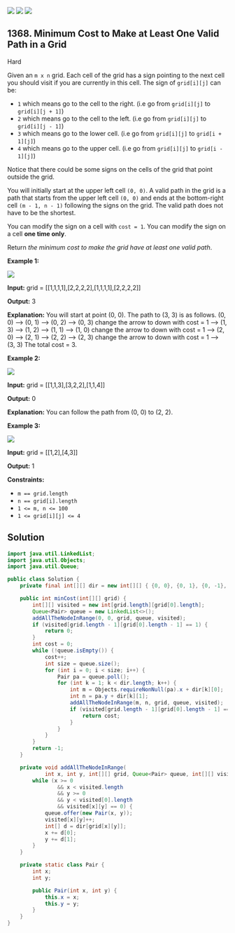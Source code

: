 [![](https://img.shields.io/github/stars/javadev/LeetCode-in-Java?label=Stars&style=flat-square)](https://github.com/javadev/LeetCode-in-Java)
[![](https://img.shields.io/github/forks/javadev/LeetCode-in-Java?label=Fork%20me%20on%20GitHub%20&style=flat-square)](https://github.com/javadev/LeetCode-in-Java/fork)
[![](https://img.shields.io/badge/-LeetCode%20in%20Kotlin-blue?style=flat-square)](https://github.com/javadev/LeetCode-in-Kotlin)

## 1368\. Minimum Cost to Make at Least One Valid Path in a Grid

Hard

Given an `m x n` grid. Each cell of the grid has a sign pointing to the next cell you should visit if you are currently in this cell. The sign of `grid[i][j]` can be:

*   `1` which means go to the cell to the right. (i.e go from `grid[i][j]` to `grid[i][j + 1]`)
*   `2` which means go to the cell to the left. (i.e go from `grid[i][j]` to `grid[i][j - 1]`)
*   `3` which means go to the lower cell. (i.e go from `grid[i][j]` to `grid[i + 1][j]`)
*   `4` which means go to the upper cell. (i.e go from `grid[i][j]` to `grid[i - 1][j]`)

Notice that there could be some signs on the cells of the grid that point outside the grid.

You will initially start at the upper left cell `(0, 0)`. A valid path in the grid is a path that starts from the upper left cell `(0, 0)` and ends at the bottom-right cell `(m - 1, n - 1)` following the signs on the grid. The valid path does not have to be the shortest.

You can modify the sign on a cell with `cost = 1`. You can modify the sign on a cell **one time only**.

Return _the minimum cost to make the grid have at least one valid path_.

**Example 1:**

![](https://assets.leetcode.com/uploads/2020/02/13/grid1.png)

**Input:** grid = \[\[1,1,1,1],[2,2,2,2],[1,1,1,1],[2,2,2,2]]

**Output:** 3

**Explanation:** You will start at point (0, 0). The path to (3, 3) is as follows. (0, 0) --> (0, 1) --> (0, 2) --> (0, 3) change the arrow to down with cost = 1 --> (1, 3) --> (1, 2) --> (1, 1) --> (1, 0) change the arrow to down with cost = 1 --> (2, 0) --> (2, 1) --> (2, 2) --> (2, 3) change the arrow to down with cost = 1 --> (3, 3) The total cost = 3.

**Example 2:**

![](https://assets.leetcode.com/uploads/2020/02/13/grid2.png)

**Input:** grid = \[\[1,1,3],[3,2,2],[1,1,4]]

**Output:** 0

**Explanation:** You can follow the path from (0, 0) to (2, 2).

**Example 3:**

![](https://assets.leetcode.com/uploads/2020/02/13/grid3.png)

**Input:** grid = \[\[1,2],[4,3]]

**Output:** 1

**Constraints:**

*   `m == grid.length`
*   `n == grid[i].length`
*   `1 <= m, n <= 100`
*   `1 <= grid[i][j] <= 4`

## Solution

```java
import java.util.LinkedList;
import java.util.Objects;
import java.util.Queue;

public class Solution {
    private final int[][] dir = new int[][] { {0, 0}, {0, 1}, {0, -1}, {1, 0}, {-1, 0}};

    public int minCost(int[][] grid) {
        int[][] visited = new int[grid.length][grid[0].length];
        Queue<Pair> queue = new LinkedList<>();
        addAllTheNodeInRange(0, 0, grid, queue, visited);
        if (visited[grid.length - 1][grid[0].length - 1] == 1) {
            return 0;
        }
        int cost = 0;
        while (!queue.isEmpty()) {
            cost++;
            int size = queue.size();
            for (int i = 0; i < size; i++) {
                Pair pa = queue.poll();
                for (int k = 1; k < dir.length; k++) {
                    int m = Objects.requireNonNull(pa).x + dir[k][0];
                    int n = pa.y + dir[k][1];
                    addAllTheNodeInRange(m, n, grid, queue, visited);
                    if (visited[grid.length - 1][grid[0].length - 1] == 1) {
                        return cost;
                    }
                }
            }
        }
        return -1;
    }

    private void addAllTheNodeInRange(
            int x, int y, int[][] grid, Queue<Pair> queue, int[][] visited) {
        while (x >= 0
                && x < visited.length
                && y >= 0
                && y < visited[0].length
                && visited[x][y] == 0) {
            queue.offer(new Pair(x, y));
            visited[x][y]++;
            int[] d = dir[grid[x][y]];
            x += d[0];
            y += d[1];
        }
    }

    private static class Pair {
        int x;
        int y;

        public Pair(int x, int y) {
            this.x = x;
            this.y = y;
        }
    }
}
```
